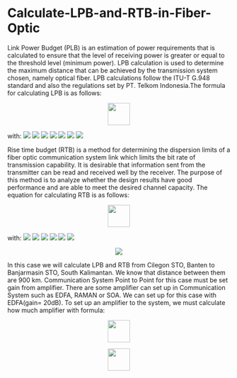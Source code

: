 # Calculate-LPB-and-RTB-in-Fiber-Optic

<p>Link Power Budget (PLB) is an estimation of power requirements that is calculated to ensure that the level of receiving power is greater or equal to the threshold level (minimum power). LPB calculation is used to determine the maximum distance that can be achieved by the transmission system chosen, namely optical fiber. LPB calculations follow the ITU-T G.948 standard and also the regulations set by PT. Telkom Indonesia.The formula for calculating LPB is as follows:</p>
      <p align="center"><img src="https://render.githubusercontent.com/render/math?math=\alpha_T = 2\alpha_{c} %2B N_{s}\alpha_{s} %2B L\alpha_f %2B Ms" weight=1000 height=50></p>
with:
<l><img src="https://render.githubusercontent.com/render/math?math=\alpha_T= Total\\Attenuation"></l>
<l><img src="https://render.githubusercontent.com/render/math?math=\alpha_{c}= Attenuation\\of\\Connector"></l>
<l><img src="https://render.githubusercontent.com/render/math?math=N_{s}= Total\\of\\Splice\\Cable"></l>
<l><img src="https://render.githubusercontent.com/render/math?math=\alpha_{s}= Attenuation\\of\\Splice"></l>
<l><img src="https://render.githubusercontent.com/render/math?math=L= Distance"></l>
<l><img src="https://render.githubusercontent.com/render/math?math=\alpha_f= Attenuation\\of\\Fiber"></l>
<l><img src="https://render.githubusercontent.com/render/math?math=Ms= Margin\\System"></l>
<p>Rise time budget (RTB) is a method for determining the dispersion limits of a fiber optic communication system link which limits the bit rate of transmission capability. It is desirable that information sent from the transmitter can be read and received well by the receiver. The purpose of this method is to analyze whether the design results have good performance and are able to meet the desired channel capacity. The equation for calculating RTB is as follows:</p>
<p align="center"><img src="https://render.githubusercontent.com/render/math?math=\t_{sys}=\sqrt{t_{tx}^2 %2B t_{mat}^2 %2B t_{mod}^2 %2B t_{wg}^2 %2B t_{rx}}" weight=1000 height=50></p>
with:
<l><img src="https://render.githubusercontent.com/render/math?math=\t_{sys}= Total\\Dispertion"></l>
<l><img src="https://render.githubusercontent.com/render/math?math=\t_{tx}= Dispertion\\of\\Transmitter"></l>
<l><img src="https://render.githubusercontent.com/render/math?math=\t_{mat}= Dispertion\\of\\Material"></l>
<l><img src="https://render.githubusercontent.com/render/math?math=\t_{mod}= Dispertion\\of\\Mode"></l>
<l><img src="https://render.githubusercontent.com/render/math?math=\t_{wg}= Dispertion\\of\\Waveguide"></l>
<l><img src="https://render.githubusercontent.com/render/math?math=\t_{rx}= Dispertion\\of\\Receiver"></l>
<p align="center">
      <img src="https://user-images.githubusercontent.com/68779231/111249143-cf102180-863d-11eb-99b9-62da9c57d32c.PNG">
</p>
<p>In this case we will calculate LPB and RTB from Cilegon STO, Banten to Banjarmasin STO, South Kalimantan. We know that distance between them are 900 km. Communication System Point to Point for this case must be set gain from amplifier. There are some amplifier can set up in Communication System such as EDFA, RAMAN or SOA. We can set up for this case with EDFA(gain= 20dB). To set up an amplifier to the system, we must calculate how much amplifier with formula:</p>
<p align="center"><img src="https://render.githubusercontent.com/render/math?math=\alpha = G - M_{s}" weight=1000 height=50></p>
<p align="center"><img src="https://render.githubusercontent.com/render/math?math=L_{oa}=\frac{\alpha %2B \alpha_{s} %2B 2\alpha_{c}}{\alpha_{s} %2B \frac{\alpha_{s}}{100km}}" weight=1000 height=50></p>
